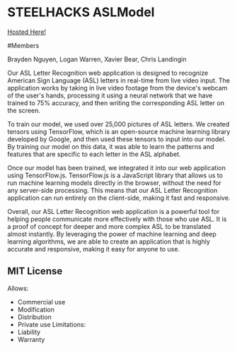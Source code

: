 # STEELHACKS ASLModel 
[Hosted Here!](vaxier8.github.io)


#Members

Brayden Nguyen, Logan Warren, Xavier Bear, Chris Landingin


Our ASL Letter Recognition web application is designed to recognize American Sign Language (ASL) letters in real-time from live video input. The application works by taking in live video footage from the device's webcam of the user's hands, processing it using a neural network that we have trained to 75% accuracy, and then writing the corresponding ASL letter on the screen.


To train our model, we used over 25,000 pictures of ASL letters. We created tensors using TensorFlow, which is an open-source machine learning library developed by Google, and then used these tensors to input into our model. By training our model on this data, it was able to learn the patterns and features that are specific to each letter in the ASL alphabet.


Once our model has been trained, we integrated it into our web application using TensorFlow.js. TensorFlow.js is a JavaScript library that allows us to run machine learning models directly in the browser, without the need for any server-side processing. This means that our ASL Letter Recognition application can run entirely on the client-side, making it fast and responsive.


Overall, our ASL Letter Recognition web application is a powerful tool for helping people communicate more effectively with those who use ASL. It is a proof of concept for deeper and more complex ASL to be translated almost instantly. By leveraging the power of machine learning and deep learning algorithms, we are able to create an application that is highly accurate and responsive, making it easy for anyone to use.


## MIT License
Allows:
- Commercial use
- Modification
- Distribution
- Private use
Limitations:
- Liability
- Warranty
